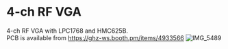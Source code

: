# 4-ch RF VGA

4-ch RF VGA with LPC1768 and HMC625B.<br>
PCB is available from https://ghz-ws.booth.pm/items/4933566
![IMG_5489](https://github.com/ghz-ws/LPC1768-RFVGA/assets/52226620/c19404fd-af43-4d76-9b62-d3b11f8929d2)
